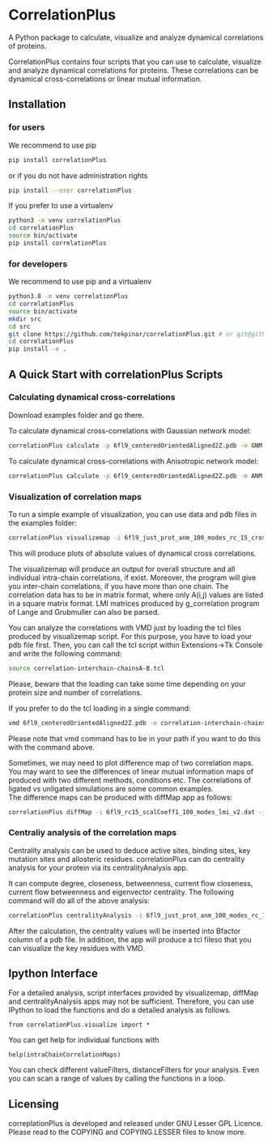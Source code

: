 # CorrelationPlus

A Python package to calculate, visualize and analyze dynamical correlations of proteins.

CorrelationPlus contains four scripts that you can use to calculate, visualize
and analyze dynamical correlations for proteins. 
These correlations can be dynamical cross-correlations or linear mutual
information. 

## Installation

### for users

We recommend to use pip
```bash
pip install correlationPlus
```

or if you do not have administration rights
```bash
pip install --user correlationPlus
```

If you prefer to use a virtualenv
```bash
python3 -m venv correlationPlus
cd correlationPlus
source bin/activate
pip install correlationPlus
```

### for developers

We recommend to use pip and a virtualenv
```bash
python3.8 -m venv correlationPlus
cd correlationPlus
source bin/activate
mkdir src
cd src
git clone https://github.com/tekpinar/correlationPlus.git # or git@github.com:tekpinar/correlationPlus.git
cd correlationPlus
pip install -e .
```

## A Quick Start with correlationPlus Scripts
### Calculating dynamical cross-correlations
Download examples folder and go there. 

To calculate dynamical cross-correlations with Gaussian network model:

```bash
correlationPlus calculate -p 6fl9_centeredOrientedAligned2Z.pdb -m GNM -o gnm-ndcc.dat
```

To calculate dynamical cross-correlations with Anisotropic network model:

```bash
correlationPlus calculate -p 6fl9_centeredOrientedAligned2Z.pdb -m ANM -o anm-ndcc.dat
```

### Visualization of correlation maps
To run a simple example of visualization, you can use data and pdb files in the examples folder:

```bash
correlationPlus visualizemap -i 6fl9_just_prot_anm_100_modes_rc_15_cross-correlations.txt -p 6fl9_centeredOrientedAligned2Z.pdb -t absndcc
```
This will produce plots of absolute values of dynamical cross correlations.

The visualizemap will produce an output for overall structure 
and all individual intra-chain correlations, if exist. Moreover, the program 
will give you inter-chain correlations, if you have more than one chain. 
The correlation data has to be in matrix format, where only A(i,j) values are 
listed in a square matrix format. LMI matrices produced by g_correlation 
program of Lange and Grubmuller can also be parsed. 

You can analyze the correlations with VMD just by loading the tcl files produced by 
visualizemap script. For this purpose, you have to load your pdb file first. Then,
you can call the tcl script within Extensions->Tk Console and write the following command:
```bash
source correlation-interchain-chainsA-B.tcl
```
Please, beware that the loading can take some time depending on your protein size
and number of correlations. 

If you prefer to do the tcl loading in a single command:
```bash
vmd 6fl9_centeredOrientedAligned2Z.pdb -e correlation-interchain-chainsA-B.tcl
```
Please note that vmd command has to be in your path if you want to do this 
with the command above.
 
Sometimes, we may need to plot difference map of two correlation maps. 
You may want to see the differences of linear mutual information 
maps of produced with two different methods, conditions etc. The correlations
of ligated vs unligated simulations are some common examples.  
The difference maps can be produced with diffMap app as follows:  

```bash
correlationPlus diffMap -i 6fl9_rc15_scalCoeff1_100_modes_lmi_v2.dat -j zacharias_rc15_scalCoeff15_100_modes_lmi.dat -p 6fl9_centeredOrientedAligned2Z.pdb -t lmi
```

### Centraliy analysis of the correlation maps
Centrality analysis can be used to deduce active sites, binding sites, 
key mutation sites and allosteric residues. 
correlationPlus can do centrality analysis for your protein
via its centralityAnalysis app.

It can compute degree, closeness, betweenness, current flow closeness, 
current flow betweenness and eigenvector centrality. The following command 
will do all of the above analysis:

```bash
correlationPlus centralityAnalysis -i 6fl9_just_prot_anm_100_modes_rc_15_cross-correlations.txt -p 6fl9_centeredOrientedAligned2Z.pdb -t absndcc
```
After the calculation, the centrality values will be inserted into Bfactor
 column of a pdb file. In addition, the app will produce a tcl fileso that
you can visualize the key residues with VMD.

## Ipython Interface
For a detailed analysis, script interfaces provided by visualizemap, diffMap and 
centralityAnalysis apps may not be sufficient. Therefore, you can use IPython 
to load the functions and do a detailed analysis as follows. 

```
from correlationPlus.visualize import *
```
 

You can get help for individual functions with

```
help(intraChainCorrelationMaps) 

```
You can check different valueFilters, distanceFilters for your analysis. 
Even you can scan a range of values by calling the functions in a 
loop. 

## Licensing

correplationPlus is developed and released under GNU Lesser GPL Licence. 
Please read to the COPYING and COPYING.LESSER files to know more. 